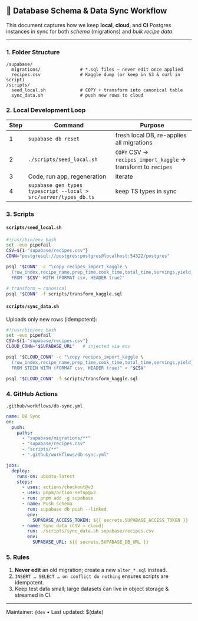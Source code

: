 ## 🚛 Database Schema & Data Sync Workflow

This document captures how we keep **local**, **cloud**, and **CI** Postgres instances in sync for both _schema_ (migrations) and _bulk recipe data_.

---

### 1. Folder Structure

```
/supabase/
  migrations/               # *.sql files – never edit once applied
  recipes.csv               # Kaggle dump (or keep in S3 & curl in script)
/scripts/
  seed_local.sh             # COPY + transform into canonical table
  sync_data.sh              # push new rows to cloud
```

### 2. Local Development Loop

| Step | Command                                                          | Purpose                                                       |
| ---- | ---------------------------------------------------------------- | ------------------------------------------------------------- |
| 1    | `supabase db reset`                                              | fresh local DB, re-applies all migrations                     |
| 2    | `./scripts/seed_local.sh`                                        | `COPY` CSV → `recipes_import_kaggle` → transform to `recipes` |
| 3    | Code, run app, regeneration                                      | iterate                                                       |
| 4    | `supabase gen types typescript --local > src/server/types_db.ts` | keep TS types in sync                                         |

### 3. Scripts

#### `scripts/seed_local.sh`

```bash
#!/usr/bin/env bash
set -euo pipefail
CSV=${1-"supabase/recipes.csv"}
CONN="postgresql://postgres:postgres@localhost:54322/postgres"

psql "$CONN" -c "\copy recipes_import_kaggle \
  (row_index,recipe_name,prep_time,cook_time,total_time,servings,yield_raw,ingredients,directions,rating,url,cuisine_path,nutrition_raw,timing_raw,img_src) \
  FROM '$CSV' WITH (FORMAT csv, HEADER true)"

# transform → canonical
psql "$CONN" -f scripts/transform_kaggle.sql
```

#### `scripts/sync_data.sh`

Uploads only new rows (idempotent):

```bash
#!/usr/bin/env bash
set -euo pipefail
CSV=${1-"supabase/recipes.csv"}
CLOUD_CONN="$SUPABASE_URL"   # injected via env

psql "$CLOUD_CONN" -c "\copy recipes_import_kaggle \
  (row_index,recipe_name,prep_time,cook_time,total_time,servings,yield_raw,ingredients,directions,rating,url,cuisine_path,nutrition_raw,timing_raw,img_src) \
  FROM STDIN WITH (FORMAT csv, HEADER true)" < "$CSV"

psql "$CLOUD_CONN" -f scripts/transform_kaggle.sql
```

### 4. GitHub Actions

`.github/workflows/db-sync.yml`

```yaml
name: DB Sync
on:
  push:
    paths:
      - "supabase/migrations/**"
      - "supabase/recipes.csv"
      - "scripts/**"
      - ".github/workflows/db-sync.yml"

jobs:
  deploy:
    runs-on: ubuntu-latest
    steps:
      - uses: actions/checkout@v3
      - uses: pnpm/action-setup@v2
      - run: pnpm add -g supabase
      - name: Push schema
        run: supabase db push --linked
        env:
          SUPABASE_ACCESS_TOKEN: ${{ secrets.SUPABASE_ACCESS_TOKEN }}
      - name: Sync data (CSV → cloud)
        run: ./scripts/sync_data.sh supabase/recipes.csv
        env:
          SUPABASE_URL: ${{ secrets.SUPABASE_DB_URL }}
```

### 5. Rules

1. **Never edit** an old migration; create a new `alter_*.sql` instead.
2. `INSERT … SELECT … on conflict do nothing` ensures scripts are idempotent.
3. Keep test data small; large datasets can live in object storage & streamed in CI.

---

Maintainer: `@dev` • Last updated: $(date)
